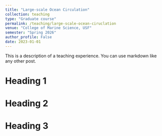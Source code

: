 ```yaml
---
title: "Large-scale Ocean Circulation"
collection: teaching
type: "Graduate course"
permalink: /teaching/large-scale-ocean-ciruclation
venue: "College of Marine Science, USF"
semester: "Spring 2026"
author_profile: False
date: 2023-01-01
---
```


This is a description of a teaching experience. You can use markdown like any other post.

Heading 1
======

Heading 2
======

Heading 3
======

